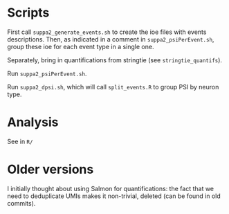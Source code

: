 # Scripts

First call `suppa2_generate_events.sh` to create the ioe files with events descriptions. Then, as indicated in a comment in `suppa2_psiPerEvent.sh`, group these ioe for each event type in a single one.

Separately, bring in quantifications from stringtie (see `stringtie_quantifs`).

Run `suppa2_psiPerEvent.sh`.

Run `suppa2_dpsi.sh`, which will call `split_events.R` to group PSI by neuron type.


# Analysis

See in `R/`


# Older versions

I initially thought about using Salmon for quantifications: the fact that we need to deduplicate UMIs makes it non-trivial, deleted (can be found in old commits).



